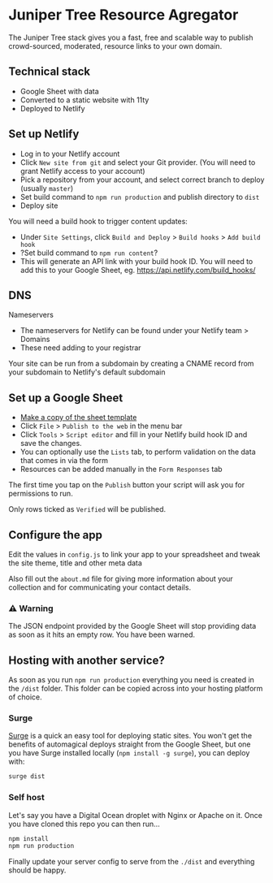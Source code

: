 # Juniper Tree Resource Agregator

The Juniper Tree stack gives you a fast, free and scalable way to publish crowd-sourced, moderated, resource links to your own domain.

## Technical stack

- Google Sheet with data
- Converted to a static website with 11ty
- Deployed to Netlify

## Set up Netlify

- Log in to your Netlify account
- Click `New site from git` and select your Git provider. (You will need to grant Netlify access to your account)
- Pick a repository from your account, and select correct branch to deploy (usually `master`)
- Set build command to `npm run production` and publish directory to `dist`
- Deploy site

You will need a build hook to trigger content updates:
- Under `Site Settings`, click `Build and Deploy` > `Build hooks` > `Add build hook`
- ?Set build command to `npm run content`?
- This will generate an API link with your build hook ID. You will need to add this to your Google Sheet, eg. https://api.netlify.com/build_hooks/<Your build hook ID>
  
## DNS

Nameservers

- The nameservers for Netlify can be found under your Netlify team > Domains
- These need adding to your registrar

Your site can be run from a subdomain by creating a CNAME record from your subdomain to Netlify's default subdomain

## Set up a Google Sheet

- [Make a copy of the sheet template](bit.ly/juniper-template)
- Click `File` > `Publish to the web` in the menu bar
- Click `Tools` > `Script editor` and fill in your Netlify build hook ID and save the changes.
- You can optionally use the `Lists` tab, to perform validation on the data that comes in via the form
- Resources can be added manually in the `Form Responses` tab

The first time you tap on the `Publish` button your script will ask you for permissions to run.

Only rows ticked as `Verified` will be published.

## Configure the app

Edit the values in `config.js` to link your app to your spreadsheet and tweak the site theme, title and other meta data

Also fill out the `about.md` file for giving more information about your collection and for communicating your contact details.

### ⚠️ Warning

The JSON endpoint provided by the Google Sheet will stop providing data as soon as it hits an empty row. You have been warned.

## Hosting with another service?

As soon as you run `npm run production` everything you need is created in the `/dist` folder. This folder can be copied across into your hosting platform of choice.

### Surge

[Surge](https://surge.sh/) is a quick an easy tool for deploying static sites. You won't get the benefits of automagical deploys straight from the Google Sheet, but one you have Surge installed locally (`npm install -g surge`), you can deploy with:

```bash
surge dist
```

### Self host

Let's say you have a Digital Ocean droplet with Nginx or Apache on it. Once you have cloned this repo you can then run…

```bash
npm install
npm run production
```

Finally update your server config to serve from the `./dist` and everything should be happy.
